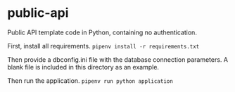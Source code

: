 # public-api
Public API template code in Python, containing no authentication.

First, install all requirements.
`pipenv install -r requirements.txt`

Then provide a dbconfig.ini file with the database connection parameters. A
blank file is included in this directory as an example.

Then run the application.
`pipenv run python application`
